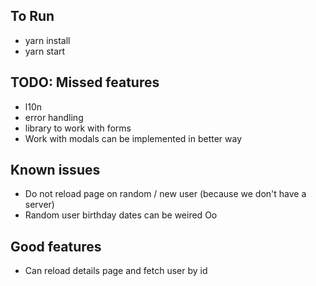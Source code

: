 ## To Run

- yarn install
- yarn start

## TODO: Missed features

- l10n
- error handling
- library to work with forms
- Work with modals can be implemented in better way

## Known issues

- Do not reload page on random / new user (because we don't have a server)
- Random user birthday dates can be weired Oo

## Good features

- Can reload details page and fetch user by id